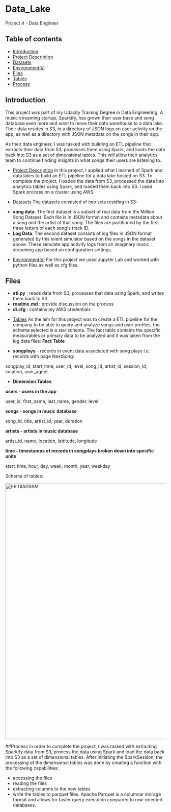 # Data_Lake
Project 4 - Data Engineer

## Table of contents
* [Introduction](#introduction)
* [Project Description](#project_description)
* [Datasets](#datasets)
* [Environment(s)](#environment)
* [Files](#Files)
* [Tables](#tables)
* [Process](#Process)


## Introduction
This project was part of my Udacity Training Degree in Data Engineering. A music streaming startup, Sparkify, has grown their user base and song database even more and want to move their data warehouse to a data lake. Their data resides in S3, in a directory of JSON logs on user activity on the app, as well as a directory with JSON metadata on the songs in their app.

As their data engineer, I was tasked with building an ETL pipeline that extracts their data from S3, processes them using Spark, and loads the data back into S3 as a set of dimensional tables. This will allow their analytics team to continue finding insights in what songs their users are listening to.

* [Project Description](#project_description)
In this project, I applied what I learned of Spark and data lakes to build an ETL pipeline for a data lake hosted on S3. To complete the project, I loaded the data from S3, processed the data into analytics tables using Spark, and loaded them back into S3. I used Spark process on a cluster using AWS.

* [Datasets](#datasets)
The datasets consisted of two sets residing in S3:
- **song data**: The first dataset is a subset of real data from the Million Song Dataset. Each file is in JSON format and contains metadata about a song and the artist of that song. The files are partitioned by the first three letters of each song's track ID.
- **Log Data**: The second dataset consists of log files in JSON format generated by this event simulator based on the songs in the dataset above. These simulate app activity logs from an imaginary music streaming app based on configuration settings.

* [Environment(s)](#environment)
For this project we used Jupyter Lab and worked with python files as well as cfg files. 

## Files
- **etl.py** : reads data from S3, processes that data using Spark, and writes them back to S3
- **readme.md** : provide discussion on the process
- **dl.cfg** : contains my AWS credentials

* [Tables](#tables)
As the aim for this project was to create a ETL pipeline for the company to be able to query and analyze songs and user profiles, the schema selected is a star schema. The fact table contains the specific measurables or primary data to be analyzed and it was taken from the log data files:
**Fact Table**
- **songplays** - records in event data associated with song plays i.e. records with page NextSong:

songplay_id, start_time, user_id, level, song_id, artist_id, session_id, location, user_agent
- **Dimension Tables**

**users - users in the app**

user_id, first_name, last_name, gender, level

**songs - songs in music database**

song_id, title, artist_id, year, duration

**artists - artists in music database**

artist_id, name, location, lattitude, longitude

**time - timestamps of records in songplays broken down into specific units**

start_time, hour, day, week, month, year, weekday

Schema of tables: 

<img width="802" alt="ER DIAGRAM" src="https://user-images.githubusercontent.com/99013713/225326846-c8467b0c-7609-4d94-8c59-621ab7fb81be.png">




##Process
In order to complete the project, I was tasked with extracting Sparkify data from S3, process the data using Spark and load the data back into S3 as a set of dimensional tables.
After initiating the SparkSession, the processing of the dimensional tables was done by creating a function with the following capabilities:  
- accessing the files 
- reading the files  
- extracting columns to the new tables  
- write the tables to parquet files. Apache Parquet is a columnar storage format and allows for faster query execution compared to row-oriented databases.  




